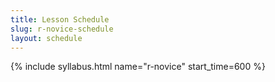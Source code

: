 ```yaml
---
title: Lesson Schedule
slug: r-novice-schedule
layout: schedule
---
```

{% include syllabus.html  name="r-novice" start_time=600 %}